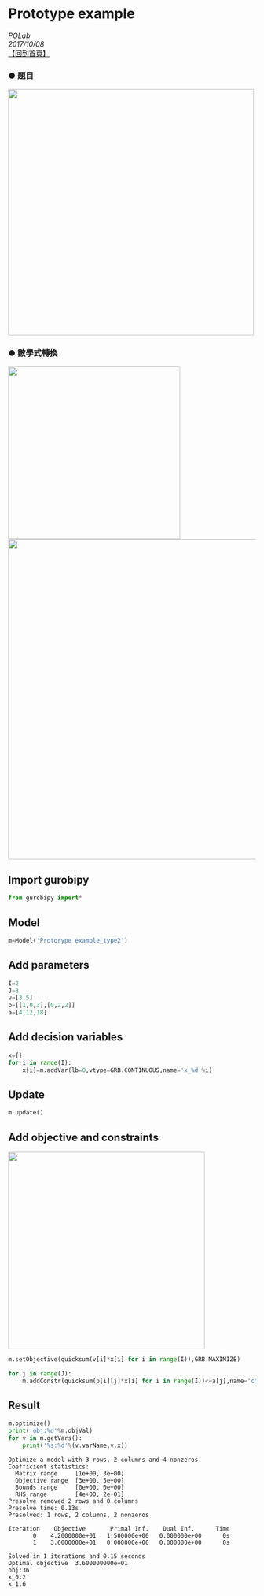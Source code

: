 
# Prototype example
*POLab*
<br>
*2017/10/08*
<br>
[【回到首頁】](https://github.com/PO-LAB/Python-Gurobi)

### ● 題目<br>
<img src="https://github.com/wurmen/Gurobi-Python/blob/master/python-gurobi%20%20model/picture/Prototype%20example%20picture/Prototype%20example%E9%A1%8C%E7%9B%AE.png" width="500">
<br>

### ● 數學式轉換<br>
<img src="https://github.com/wurmen/Gurobi-Python/blob/master/python-gurobi%20%20model/picture/Prototype%20example%20picture/Prototype%20example_type2%E7%AC%A6%E8%99%9F%E8%A8%AD%E5%AE%9A.png" width="350">
<br>
<img src="https://github.com/wurmen/Gurobi-Python/blob/master/python-gurobi%20%20model/picture/Prototype%20example%20picture/Prototype%20example_type2_%E6%95%B8%E5%AD%B8%E5%BC%8F%E8%BD%89%E6%8F%9B.png" width="650">
<br>




## Import gurobipy


```python
from gurobipy import*
```

## Model


```python
m=Model('Protorype example_type2')
```

## Add parameters

```python
I=2
J=3
v=[3,5]
p=[[1,0,3],[0,2,2]]
a=[4,12,18]
```

## Add decision variables


```python
x={}
for i in range(I):
    x[i]=m.addVar(lb=0,vtype=GRB.CONTINUOUS,name='x_%d'%i)
```

## Update


```python
m.update()
```

## Add objective and constraints
<img src="https://github.com/wurmen/Gurobi-Python/blob/master/python-gurobi%20%20model/picture/Prototype%20example%20picture/Prototype%20example_type2_S.png" width="400">

```python
m.setObjective(quicksum(v[i]*x[i] for i in range(I)),GRB.MAXIMIZE)

for j in range(J):
    m.addConstr(quicksum(p[i][j]*x[i] for i in range(I))<=a[j],name='c0')
```

## Result


```python
m.optimize()
print('obj:%d'%m.objVal)
for v in m.getVars():
    print('%s:%d'%(v.varName,v.x))
```
```
Optimize a model with 3 rows, 2 columns and 4 nonzeros
Coefficient statistics:
  Matrix range     [1e+00, 3e+00]
  Objective range  [3e+00, 5e+00]
  Bounds range     [0e+00, 0e+00]
  RHS range        [4e+00, 2e+01]
Presolve removed 2 rows and 0 columns
Presolve time: 0.13s
Presolved: 1 rows, 2 columns, 2 nonzeros

Iteration    Objective       Primal Inf.    Dual Inf.      Time
       0    4.2000000e+01   1.500000e+00   0.000000e+00      0s
       1    3.6000000e+01   0.000000e+00   0.000000e+00      0s

Solved in 1 iterations and 0.15 seconds
Optimal objective  3.600000000e+01
obj:36
x_0:2
x_1:6
```
